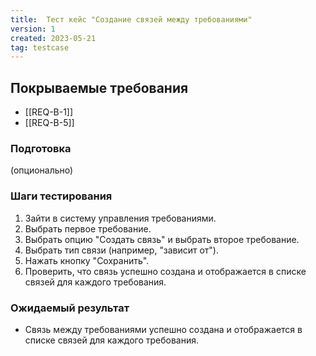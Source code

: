 ```yaml
---
title:  Тест кейс "Создание связей между требованиями"
version: 1
created: 2023-05-21
tag: testcase
---
```


## Покрываемые требования

* [[REQ-B-1]]
* [[REQ-B-5]]

### Подготовка
(опционально)

### Шаги тестирования

1. Зайти в систему управления требованиями.
2.  Выбрать первое требование.
3.  Выбрать опцию "Создать связь" и выбрать второе требование.
4.  Выбрать тип связи (например, "зависит от").
5.  Нажать кнопку "Сохранить".
6.  Проверить, что связь успешно создана и отображается в списке связей для каждого требования.

### Ожидаемый результат

* Связь между требованиями успешно создана и отображается в списке связей для каждого требования.
